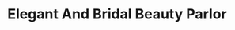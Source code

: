 ---
title: "Elegant And Bridal Beauty Parlor"
url: /accra/elegant-and-bridal-beauty-parlor/
shop: Kosmetik
---